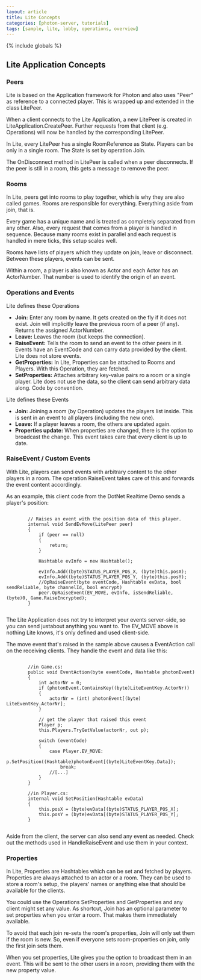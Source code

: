```yaml
---
layout: article
title: Lite Concepts
categories: [photon-server, tutorials]
tags: [sample, lite, lobby, operations, overview]
---
```

{% include globals %}

Lite Application Concepts
-------------------------

### Peers

Lite is based on the Application framework for Photon and also uses
"Peer" as reference to a connected player. This is wrapped up and
extended in the class LitePeer.

When a client connects to the Lite Application, a new LitePeer is
created in LiteApplication.CreatePeer. Further requests from that client
(e.g. Operations) will now be handled by the corresponding LitePeer.

In Lite, every LitePeer has a single RoomReference as State. Players can
be only in a single room. The State is set by operation Join.

The OnDisconnect method in LitePeer is called when a peer disconnects.
If the peer is still in a room, this gets a message to remove the peer.

### Rooms

In Lite, peers get into rooms to play together, which is why they are
also called games. Rooms are responsible for everything. Everything
aside from join, that is.

Every game has a unique name and is treated as completely separated from
any other. Also, every request that comes from a player is handled in
sequence. Because many rooms exist in parallel and each request is
handled in mere ticks, this setup scales well.

Rooms have lists of players which they update on join, leave or
disconnect. Between these players, events can be sent.

Within a room, a player is also known as Actor and each Actor has an
ActorNumber. That number is used to identify the origin of an event.

### Operations and Events

Lite defines these Operations

-   **Join:** Enter any room by name. It gets created on the fly if it
    does not exist. Join will implicitly leave the previous room of a
    peer (if any). Returns the assigned ActorNumber.
-   **Leave:** Leaves the room (but keeps the connection).
-   **RaiseEvent:** Tells the room to send an event to the other peers
    in it. Events have an EventCode and can carry data provided by the
    client. Lite does not store events.
-   **GetProperties:** In Lite, Properties can be attached to Rooms and
    Players. With this Operation, they are fetched.
-   **SetProperties:** Attaches arbitrary key-value pairs ro a room or a
    single player. Lite does not use the data, so the client can send
    arbitrary data along. Code by convention.

Lite defines these Events

-   **Join:** Joining a room (by Operation) updates the players list
    inside. This is sent in an event to all players (including the new
    one).
-   **Leave:** If a player leaves a room, the others are updated again.
-   **Properties update:** When properties are changed, there is the
    option to broadcast the change. This event takes care that every
    client is up to date.

### RaiseEvent / Custom Events

With Lite, players can send events with arbitrary content to the other
players in a room. The operation RaiseEvent takes care of this and
forwards the event content accordingly.

As an example, this client code from the DotNet Realtime Demo sends a
player's position:

~~~~ {.code}
    
        // Raises an event with the position data of this player.
        internal void SendEvMove(LitePeer peer)
        {
            if (peer == null)
            {
                return;
            }

            Hashtable evInfo = new Hashtable();

            evInfo.Add((byte)STATUS_PLAYER_POS_X, (byte)this.posX);
            evInfo.Add((byte)STATUS_PLAYER_POS_Y, (byte)this.posY);
            //OpRaiseEvent(byte eventCode, Hashtable evData, bool sendReliable, byte channelId, bool encrypt)
            peer.OpRaiseEvent(EV_MOVE, evInfo, isSendReliable, (byte)0, Game.RaiseEncrypted);
        }
    
~~~~

The Lite Application does not try to interpret your events server-side,
so you can send justabout anything you want to. The EV\_MOVE above is
nothing Lite knows, it's only defined and used client-side.

The move event that's raised in the sample above causes a EventAction
call on the receiving clients. They handle the event and data like this:

~~~~ {.code}
    
        //in Game.cs:
        public void EventAction(byte eventCode, Hashtable photonEvent)
        {
            int actorNr = 0;
            if (photonEvent.ContainsKey((byte)LiteEventKey.ActorNr))
            {
                actorNr = (int) photonEvent[(byte) LiteEventKey.ActorNr];
            }

            // get the player that raised this event
            Player p;
            this.Players.TryGetValue(actorNr, out p);

            switch (eventCode)
            {
                case Player.EV_MOVE:
                    p.SetPosition((Hashtable)photonEvent[(byte)LiteEventKey.Data]);
                    break;
                //[...]
            }
        }

        //in Player.cs:
        internal void SetPosition(Hashtable evData)
        {
            this.posX = (byte)evData[(byte)STATUS_PLAYER_POS_X];
            this.posY = (byte)evData[(byte)STATUS_PLAYER_POS_Y];
        }
    
~~~~

Aside from the client, the server can also send any event as needed.
Check out the methods used in HandleRaiseEvent and use them in your
context.

### Properties

In Lite, Properties are Hashtables which can be set and fetched by
players. Properties are always attached to an actor or a room. They can
be used to store a room's setup, the players' names or anything else
that should be available for the clients.

You could use the Operations SetProperties and GetProperties and any
client might set any value. As shortcut, Join has an optional parameter
to set properties when you enter a room. That makes them immediately
available.

To avoid that each join re-sets the room's properties, Join will only
set them if the room is new. So, even if everyone sets room-properties
on join, only the first join sets them.

When you set properties, Lite gives you the option to broadcast them in
an event. This will be sent to the other users in a room, providing them
with the new property value.
